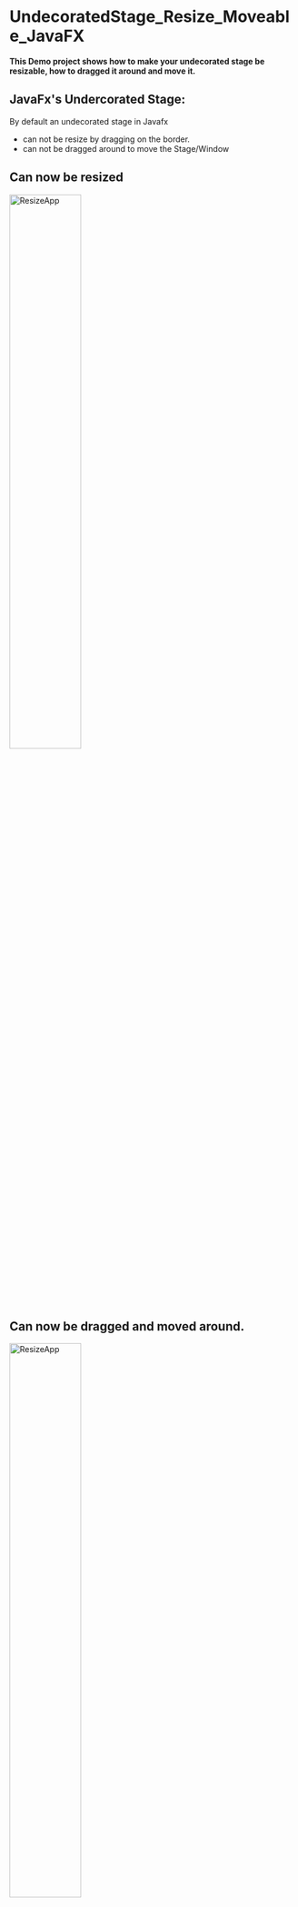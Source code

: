 # UndecoratedStage_Resize_Moveable_JavaFX
**This Demo project shows how to make your undecorated  stage be resizable, how to dragged it around and move it.**

## JavaFx's Undercorated Stage:
By default an undecorated stage in Javafx 
- can not be resize by dragging on the border.
- can not be dragged around to move the Stage/Window
 
## Can now be resized

<img src="src/main/resources/com/example/resizingwithdragging/onDragResizeOpt.gif" alt="ResizeApp" align="center" width="50%" />


## Can now be dragged and moved around.

<img src="src/main/resources/com/example/resizingwithdragging/onDragMoveOpt.gif" alt="ResizeApp" alt="MoveableApp" align="center" width="50%" />
